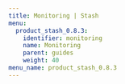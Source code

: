 ```yaml
---
title: Monitoring | Stash
menu:
  product_stash_0.8.3:
    identifier: monitoring
    name: Monitoring
    parent: guides
    weight: 40
menu_name: product_stash_0.8.3
---
```

